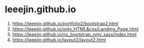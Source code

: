 # leeejin.github.io

1. https://leeejin.github.io/portfolio2/bootstrap2.html
2. https://leeejin.github.io/only_HTML&css/Landing_Page.html
3. https://leeejin.github.io/no_bootstrap_only_sass/index.html
4. https://leeejin.github.io/layout2/layout2.html
